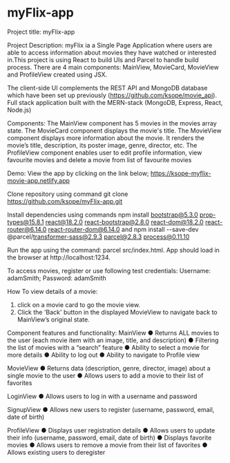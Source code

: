 # myFlix-app
Project title: myFlix-app

Project Description:
myFlix ia a Single Page Application where users are able to access information about movies they have watched or interested in.This project is using React to build UIs and Parcel to handle build process. There are 4 main components: MainView, MovieCard, MovieView and ProfileView created using JSX.

The client-side UI complements the REST API and MongoDB database which have been set up previously (https://github.com/ksope/movie_api). Full stack application built with the MERN-stack (MongoDB, Express, React, Node.js)

Components:
The MainView component has 5 movies in the movies array state.
The MovieCard component displays the movie's title.
The MovieView component displays more information about the movie. It renders the movie’s title, description, its poster image, genre, director, etc.
The ProfileView component enables user to edit profile information, view favourite movies and delete a movie from list of favourite movies

Demo:
View the app by clicking on the link below;
https://ksope-myflix-movie-app.netlify.app

Clone repository using command git clone https://github.com/ksope/myFlix-app.git

Install dependencies using commands npm install bootstrap@5.3.0 prop-types@15.8.1 react@18.2.0 react-bootstrap@2.8.0 react-dom@18.2.0 react-router@6.14.0 react-router-dom@6.14.0  and npm install --save-dev @parcel/transformer-sass@2.9.3 parcel@2.8.3 process@0.11.10

Run the app using the command: parcel src/index.html. App should load in the browser at http://localhost:1234.

To access movies, register or use following test credentials: Username: adamSmith; Password: adamSmith

How To view details of a movie:
1. click on a movie card to go the movie view.
2. Click the 'Back' button in the displayed MovieView to navigate back to MainView’s original state.

Component features and functionality:
MainView
● Returns ALL movies to the user (each movie item with an image, title, and description)
● Filtering the list of movies with a “search” feature
● Ability to select a movie for more details
● Ability to log out
● Ability to navigate to Profile view

MovieView
● Returns data (description, genre, director, image) about a single movie to the user
● Allows users to add a movie to their list of favorites

LoginView
● Allows users to log in with a username and password

SignupView
● Allows new users to register (username, password, email, date of birth)

ProfileView
● Displays user registration details
● Allows users to update their info (username, password, email, date of birth)
● Displays favorite movies
● Allows users to remove a movie from their list of favorites
● Allows existing users to deregister
